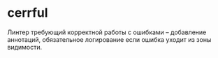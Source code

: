 # cerrful
Линтер требующий корректной работы с ошибками – добавление аннотаций, обязательное логирование если ошибка уходит из зоны видимости.
